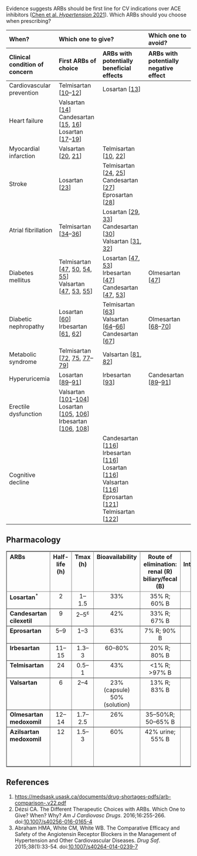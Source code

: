 Evidence suggests ARBs should be first line for CV indications over ACE inhibitors (<a href="http://www.ahajournals.org/doi/full/10.1161/HYPERTENSIONAHA.120.16667">Chen et al. <em>Hypertension</em> 2021</a>). Which ARBs should you choose when prescribing?

<table id="bkmrk-when%3F-which-one-to-g"><thead><tr><th colspan="1" rowspan="1" align="left">When?</th>
<th colspan="2" rowspan="1" align="left">Which one to give?</th>
<th colspan="1" rowspan="1" align="left">Which one to avoid?</th>
</tr><tr><th colspan="1" rowspan="1" align="left">Clinical condition of concern</th>
<th colspan="1" rowspan="1" align="left">First ARBs of choice</th>
<th colspan="1" rowspan="1" align="left">ARBs with potentially beneficial effects</th>
<th colspan="1" rowspan="1" align="left">ARBs with potentially negative effect</th>
</tr></thead><tbody><tr><td colspan="1" rowspan="1" align="left">Cardiovascular prevention</td>
<td colspan="1" rowspan="1" align="left">Telmisartan [<a id="bkmrk-10" class=" bibr" role="button" href="https://www-ncbi-nlm-nih-gov.libaccess.lib.mcmaster.ca/pmc/articles/PMC4947116/#CR10" target="_blank" rel="noopener" aria-expanded="false" aria-haspopup="true">10</a>–<a id="bkmrk-12" class=" bibr" role="button" href="https://www-ncbi-nlm-nih-gov.libaccess.lib.mcmaster.ca/pmc/articles/PMC4947116/#CR12" target="_blank" rel="noopener" aria-expanded="false" aria-haspopup="true">12</a>]</td>
<td colspan="1" rowspan="1" align="left">Losartan [<a id="bkmrk-13" class=" bibr" role="button" href="https://www-ncbi-nlm-nih-gov.libaccess.lib.mcmaster.ca/pmc/articles/PMC4947116/#CR13" target="_blank" rel="noopener" aria-expanded="false" aria-haspopup="true">13</a>]</td>
<td colspan="1" rowspan="1" align="left"> </td>
</tr><tr><td colspan="1" rowspan="1" align="left">Heart failure</td>
<td colspan="1" rowspan="1" align="left">Valsartan [<a id="bkmrk-14" class=" bibr" role="button" href="https://www-ncbi-nlm-nih-gov.libaccess.lib.mcmaster.ca/pmc/articles/PMC4947116/#CR14" target="_blank" rel="noopener" aria-expanded="false" aria-haspopup="true">14</a>]<br>Candesartan [<a id="bkmrk-15" class=" bibr" role="button" href="https://www-ncbi-nlm-nih-gov.libaccess.lib.mcmaster.ca/pmc/articles/PMC4947116/#CR15" target="_blank" rel="noopener" aria-expanded="false" aria-haspopup="true">15</a>, <a id="bkmrk-16" class=" bibr" role="button" href="https://www-ncbi-nlm-nih-gov.libaccess.lib.mcmaster.ca/pmc/articles/PMC4947116/#CR16" target="_blank" rel="noopener" aria-expanded="false" aria-haspopup="true">16</a>]<br>Losartan [<a id="bkmrk-17" class=" bibr" role="button" href="https://www-ncbi-nlm-nih-gov.libaccess.lib.mcmaster.ca/pmc/articles/PMC4947116/#CR17" target="_blank" rel="noopener" aria-expanded="false" aria-haspopup="true">17</a>–<a id="bkmrk-19" class=" bibr" role="button" href="https://www-ncbi-nlm-nih-gov.libaccess.lib.mcmaster.ca/pmc/articles/PMC4947116/#CR19" target="_blank" rel="noopener" aria-expanded="false" aria-haspopup="true">19</a>]</td>
<td colspan="1" rowspan="1" align="left"> </td>
<td colspan="1" rowspan="1" align="left"> </td>
</tr><tr><td colspan="1" rowspan="1" align="left">Myocardial infarction</td>
<td colspan="1" rowspan="1" align="left">Valsartan [<a id="bkmrk-20" class=" bibr" role="button" href="https://www-ncbi-nlm-nih-gov.libaccess.lib.mcmaster.ca/pmc/articles/PMC4947116/#CR20" target="_blank" rel="noopener" aria-expanded="false" aria-haspopup="true">20</a>, <a id="bkmrk-21" class=" bibr" role="button" href="https://www-ncbi-nlm-nih-gov.libaccess.lib.mcmaster.ca/pmc/articles/PMC4947116/#CR21" target="_blank" rel="noopener" aria-expanded="false" aria-haspopup="true">21</a>]</td>
<td colspan="1" rowspan="1" align="left">Telmisartan [<a id="bkmrk-10-0" class=" bibr" role="button" href="https://www-ncbi-nlm-nih-gov.libaccess.lib.mcmaster.ca/pmc/articles/PMC4947116/#CR10" target="_blank" rel="noopener" aria-expanded="false" aria-haspopup="true">10</a>, <a id="bkmrk-22" class=" bibr" role="button" href="https://www-ncbi-nlm-nih-gov.libaccess.lib.mcmaster.ca/pmc/articles/PMC4947116/#CR22" target="_blank" rel="noopener" aria-expanded="false" aria-haspopup="true">22</a>]</td>
<td colspan="1" rowspan="1" align="left"> </td>
</tr><tr><td colspan="1" rowspan="1" align="left">Stroke</td>
<td colspan="1" rowspan="1" align="left">Losartan [<a id="bkmrk-23" class=" bibr" role="button" href="https://www-ncbi-nlm-nih-gov.libaccess.lib.mcmaster.ca/pmc/articles/PMC4947116/#CR23" target="_blank" rel="noopener" aria-expanded="false" aria-haspopup="true">23</a>]</td>
<td colspan="1" rowspan="1" align="left">Telmisartan [<a id="bkmrk-24" class=" bibr" role="button" href="https://www-ncbi-nlm-nih-gov.libaccess.lib.mcmaster.ca/pmc/articles/PMC4947116/#CR24" target="_blank" rel="noopener" aria-expanded="false" aria-haspopup="true">24</a>, <a id="bkmrk-25" class=" bibr" role="button" href="https://www-ncbi-nlm-nih-gov.libaccess.lib.mcmaster.ca/pmc/articles/PMC4947116/#CR25" target="_blank" rel="noopener" aria-expanded="false" aria-haspopup="true">25</a>]<br>Candesartan [<a id="bkmrk-27" class=" bibr" role="button" href="https://www-ncbi-nlm-nih-gov.libaccess.lib.mcmaster.ca/pmc/articles/PMC4947116/#CR27" target="_blank" rel="noopener" aria-expanded="false" aria-haspopup="true">27</a>]<br>Eprosartan [<a id="bkmrk-28" class=" bibr" role="button" href="https://www-ncbi-nlm-nih-gov.libaccess.lib.mcmaster.ca/pmc/articles/PMC4947116/#CR28" target="_blank" rel="noopener" aria-expanded="false" aria-haspopup="true">28</a>]</td>
<td colspan="1" rowspan="1" align="left"> </td>
</tr><tr><td colspan="1" rowspan="1" align="left">Atrial fibrillation</td>
<td colspan="1" rowspan="1" align="left">Telmisartan [<a id="bkmrk-34" class=" bibr" role="button" href="https://www-ncbi-nlm-nih-gov.libaccess.lib.mcmaster.ca/pmc/articles/PMC4947116/#CR34" target="_blank" rel="noopener" aria-expanded="false" aria-haspopup="true">34</a>–<a class=" bibr" role="button" href="https://www-ncbi-nlm-nih-gov.libaccess.lib.mcmaster.ca/pmc/articles/PMC4947116/#CR36" target="_blank" rel="noopener" aria-expanded="false" aria-haspopup="true">36</a>]</td>
<td colspan="1" rowspan="1" align="left">Losartan [<a id="bkmrk-29" class=" bibr" role="button" href="https://www-ncbi-nlm-nih-gov.libaccess.lib.mcmaster.ca/pmc/articles/PMC4947116/#CR29" target="_blank" rel="noopener" aria-expanded="false" aria-haspopup="true">29</a>, <a id="bkmrk-33" class=" bibr" role="button" href="https://www-ncbi-nlm-nih-gov.libaccess.lib.mcmaster.ca/pmc/articles/PMC4947116/#CR33" target="_blank" rel="noopener" aria-expanded="false" aria-haspopup="true">33</a>]<br>Candesartan [<a id="bkmrk-30" class=" bibr" role="button" href="https://www-ncbi-nlm-nih-gov.libaccess.lib.mcmaster.ca/pmc/articles/PMC4947116/#CR30" target="_blank" rel="noopener" aria-expanded="false" aria-haspopup="true">30</a>]<br>Valsartan [<a id="bkmrk-31" class=" bibr" role="button" href="https://www-ncbi-nlm-nih-gov.libaccess.lib.mcmaster.ca/pmc/articles/PMC4947116/#CR31" target="_blank" rel="noopener" aria-expanded="false" aria-haspopup="true">31</a>, <a id="bkmrk-32" class=" bibr" role="button" href="https://www-ncbi-nlm-nih-gov.libaccess.lib.mcmaster.ca/pmc/articles/PMC4947116/#CR32" target="_blank" rel="noopener" aria-expanded="false" aria-haspopup="true">32</a>]</td>
<td colspan="1" rowspan="1" align="left"> </td>
</tr><tr><td colspan="1" rowspan="1" align="left">Diabetes mellitus</td>
<td colspan="1" rowspan="1" align="left">Telmisartan [<a id="bkmrk-47" class=" bibr" role="button" href="https://www-ncbi-nlm-nih-gov.libaccess.lib.mcmaster.ca/pmc/articles/PMC4947116/#CR47" target="_blank" rel="noopener" aria-expanded="false" aria-haspopup="true">47</a>, <a id="bkmrk-50" class=" bibr" role="button" href="https://www-ncbi-nlm-nih-gov.libaccess.lib.mcmaster.ca/pmc/articles/PMC4947116/#CR50" target="_blank" rel="noopener" aria-expanded="false" aria-haspopup="true">50</a>, <a id="bkmrk-54" class=" bibr" role="button" href="https://www-ncbi-nlm-nih-gov.libaccess.lib.mcmaster.ca/pmc/articles/PMC4947116/#CR54" target="_blank" rel="noopener" aria-expanded="false" aria-haspopup="true">54</a>, <a id="bkmrk-55" class=" bibr" role="button" href="https://www-ncbi-nlm-nih-gov.libaccess.lib.mcmaster.ca/pmc/articles/PMC4947116/#CR55" target="_blank" rel="noopener" aria-expanded="false" aria-haspopup="true">55</a>]<br>Valsartan [<a id="bkmrk-47-0" class=" bibr" role="button" href="https://www-ncbi-nlm-nih-gov.libaccess.lib.mcmaster.ca/pmc/articles/PMC4947116/#CR47" target="_blank" rel="noopener" aria-expanded="false" aria-haspopup="true">47</a>, <a id="bkmrk-53" class=" bibr" role="button" href="https://www-ncbi-nlm-nih-gov.libaccess.lib.mcmaster.ca/pmc/articles/PMC4947116/#CR53" target="_blank" rel="noopener" aria-expanded="false" aria-haspopup="true">53</a>, <a id="bkmrk-55-0" class=" bibr" role="button" href="https://www-ncbi-nlm-nih-gov.libaccess.lib.mcmaster.ca/pmc/articles/PMC4947116/#CR55" target="_blank" rel="noopener" aria-expanded="false" aria-haspopup="true">55</a>]</td>
<td colspan="1" rowspan="1" align="left">Losartan [<a id="bkmrk-47-1" class=" bibr" role="button" href="https://www-ncbi-nlm-nih-gov.libaccess.lib.mcmaster.ca/pmc/articles/PMC4947116/#CR47" target="_blank" rel="noopener" aria-expanded="false" aria-haspopup="true">47</a>, <a id="bkmrk-53-0" class=" bibr" role="button" href="https://www-ncbi-nlm-nih-gov.libaccess.lib.mcmaster.ca/pmc/articles/PMC4947116/#CR53" target="_blank" rel="noopener" aria-expanded="false" aria-haspopup="true">53</a>]<br>Irbesartan [<a id="bkmrk-47-2" class=" bibr" role="button" href="https://www-ncbi-nlm-nih-gov.libaccess.lib.mcmaster.ca/pmc/articles/PMC4947116/#CR47" target="_blank" rel="noopener" aria-expanded="false" aria-haspopup="true">47</a>]<br>Candesartan [<a id="bkmrk-47-3" class=" bibr" role="button" href="https://www-ncbi-nlm-nih-gov.libaccess.lib.mcmaster.ca/pmc/articles/PMC4947116/#CR47" target="_blank" rel="noopener" aria-expanded="false" aria-haspopup="true">47</a>, <a id="bkmrk-53-1" class=" bibr" role="button" href="https://www-ncbi-nlm-nih-gov.libaccess.lib.mcmaster.ca/pmc/articles/PMC4947116/#CR53" target="_blank" rel="noopener" aria-expanded="false" aria-haspopup="true">53</a>]</td>
<td colspan="1" rowspan="1" align="left">Olmesartan [<a id="bkmrk-47-4" class=" bibr" role="button" href="https://www-ncbi-nlm-nih-gov.libaccess.lib.mcmaster.ca/pmc/articles/PMC4947116/#CR47" target="_blank" rel="noopener" aria-expanded="false" aria-haspopup="true">47</a>]</td>
</tr><tr><td colspan="1" rowspan="1" align="left">Diabetic nephropathy</td>
<td colspan="1" rowspan="1" align="left">Losartan [<a id="bkmrk-60" class=" bibr" role="button" href="https://www-ncbi-nlm-nih-gov.libaccess.lib.mcmaster.ca/pmc/articles/PMC4947116/#CR60" target="_blank" rel="noopener" aria-expanded="false" aria-haspopup="true">60</a>]<br>Irbesartan [<a id="bkmrk-61" class=" bibr" role="button" href="https://www-ncbi-nlm-nih-gov.libaccess.lib.mcmaster.ca/pmc/articles/PMC4947116/#CR61" target="_blank" rel="noopener" aria-expanded="false" aria-haspopup="true">61</a>, <a id="bkmrk-62" class=" bibr" role="button" href="https://www-ncbi-nlm-nih-gov.libaccess.lib.mcmaster.ca/pmc/articles/PMC4947116/#CR62" target="_blank" rel="noopener" aria-expanded="false" aria-haspopup="true">62</a>]</td>
<td colspan="1" rowspan="1" align="left">Telmisartan [<a id="bkmrk-63" class=" bibr" role="button" href="https://www-ncbi-nlm-nih-gov.libaccess.lib.mcmaster.ca/pmc/articles/PMC4947116/#CR63" target="_blank" rel="noopener" aria-expanded="false" aria-haspopup="true">63</a>]<br>Valsartan [<a id="bkmrk-64" class=" bibr" role="button" href="https://www-ncbi-nlm-nih-gov.libaccess.lib.mcmaster.ca/pmc/articles/PMC4947116/#CR64" target="_blank" rel="noopener" aria-expanded="false" aria-haspopup="true">64</a>–<a id="bkmrk-66" class=" bibr" role="button" href="https://www-ncbi-nlm-nih-gov.libaccess.lib.mcmaster.ca/pmc/articles/PMC4947116/#CR66" target="_blank" rel="noopener" aria-expanded="false" aria-haspopup="true">66</a>]<br>Candesartan [<a id="bkmrk-67" class=" bibr" role="button" href="https://www-ncbi-nlm-nih-gov.libaccess.lib.mcmaster.ca/pmc/articles/PMC4947116/#CR67" target="_blank" rel="noopener" aria-expanded="false" aria-haspopup="true">67</a>]</td>
<td colspan="1" rowspan="1" align="left">Olmesartan [<a id="bkmrk-68" class=" bibr" role="button" href="https://www-ncbi-nlm-nih-gov.libaccess.lib.mcmaster.ca/pmc/articles/PMC4947116/#CR68" target="_blank" rel="noopener" aria-expanded="false" aria-haspopup="true">68</a>–<a id="bkmrk-70" class=" bibr" role="button" href="https://www-ncbi-nlm-nih-gov.libaccess.lib.mcmaster.ca/pmc/articles/PMC4947116/#CR70" target="_blank" rel="noopener" aria-expanded="false" aria-haspopup="true">70</a>]</td>
</tr><tr><td colspan="1" rowspan="1" align="left">Metabolic syndrome</td>
<td colspan="1" rowspan="1" align="left">Telmisartan [<a id="bkmrk-72" class=" bibr" role="button" href="https://www-ncbi-nlm-nih-gov.libaccess.lib.mcmaster.ca/pmc/articles/PMC4947116/#CR72" target="_blank" rel="noopener" aria-expanded="false" aria-haspopup="true">72</a>, <a id="bkmrk-75" class=" bibr" role="button" href="https://www-ncbi-nlm-nih-gov.libaccess.lib.mcmaster.ca/pmc/articles/PMC4947116/#CR75" target="_blank" rel="noopener" aria-expanded="false" aria-haspopup="true">75</a>, <a id="bkmrk-77" class=" bibr" role="button" href="https://www-ncbi-nlm-nih-gov.libaccess.lib.mcmaster.ca/pmc/articles/PMC4947116/#CR77" target="_blank" rel="noopener" aria-expanded="false" aria-haspopup="true">77</a>–<a id="bkmrk-79" class=" bibr" role="button" href="https://www-ncbi-nlm-nih-gov.libaccess.lib.mcmaster.ca/pmc/articles/PMC4947116/#CR79" target="_blank" rel="noopener" aria-expanded="false" aria-haspopup="true">79</a>]</td>
<td colspan="1" rowspan="1" align="left">Valsartan [<a id="bkmrk-81" class=" bibr" role="button" href="https://www-ncbi-nlm-nih-gov.libaccess.lib.mcmaster.ca/pmc/articles/PMC4947116/#CR81" target="_blank" rel="noopener" aria-expanded="false" aria-haspopup="true">81</a>, <a id="bkmrk-82" class=" bibr" role="button" href="https://www-ncbi-nlm-nih-gov.libaccess.lib.mcmaster.ca/pmc/articles/PMC4947116/#CR82" target="_blank" rel="noopener" aria-expanded="false" aria-haspopup="true">82</a>]</td>
<td colspan="1" rowspan="1" align="left"> </td>
</tr><tr><td colspan="1" rowspan="1" align="left">Hyperuricemia</td>
<td colspan="1" rowspan="1" align="left">Losartan [<a id="bkmrk-89" class=" bibr" role="button" href="https://www-ncbi-nlm-nih-gov.libaccess.lib.mcmaster.ca/pmc/articles/PMC4947116/#CR89" target="_blank" rel="noopener" aria-expanded="false" aria-haspopup="true">89</a>–<a id="bkmrk-91" class=" bibr" role="button" href="https://www-ncbi-nlm-nih-gov.libaccess.lib.mcmaster.ca/pmc/articles/PMC4947116/#CR91" target="_blank" rel="noopener" aria-expanded="false" aria-haspopup="true">91</a>]</td>
<td colspan="1" rowspan="1" align="left">Irbesartan [<a id="bkmrk-93" class=" bibr" role="button" href="https://www-ncbi-nlm-nih-gov.libaccess.lib.mcmaster.ca/pmc/articles/PMC4947116/#CR93" target="_blank" rel="noopener" aria-expanded="false" aria-haspopup="true">93</a>]</td>
<td colspan="1" rowspan="1" align="left">Candesartan [<a id="bkmrk-89-0" class=" bibr" role="button" href="https://www-ncbi-nlm-nih-gov.libaccess.lib.mcmaster.ca/pmc/articles/PMC4947116/#CR89" target="_blank" rel="noopener" aria-expanded="false" aria-haspopup="true">89</a>–<a id="bkmrk-91-0" class=" bibr" role="button" href="https://www-ncbi-nlm-nih-gov.libaccess.lib.mcmaster.ca/pmc/articles/PMC4947116/#CR91" target="_blank" rel="noopener" aria-expanded="false" aria-haspopup="true">91</a>]</td>
</tr><tr><td colspan="1" rowspan="1" align="left">Erectile dysfunction</td>
<td colspan="1" rowspan="1" align="left">Valsartan [<a id="bkmrk-101" class=" bibr" role="button" href="https://www-ncbi-nlm-nih-gov.libaccess.lib.mcmaster.ca/pmc/articles/PMC4947116/#CR101" target="_blank" rel="noopener" aria-expanded="false" aria-haspopup="true">101</a>–<a id="bkmrk-104" class=" bibr" role="button" href="https://www-ncbi-nlm-nih-gov.libaccess.lib.mcmaster.ca/pmc/articles/PMC4947116/#CR104" target="_blank" rel="noopener" aria-expanded="false" aria-haspopup="true">104</a>]<br>Losartan [<a id="bkmrk-105" class=" bibr" role="button" href="https://www-ncbi-nlm-nih-gov.libaccess.lib.mcmaster.ca/pmc/articles/PMC4947116/#CR105" target="_blank" rel="noopener" aria-expanded="false" aria-haspopup="true">105</a>, <a id="bkmrk-106" class=" bibr" role="button" href="https://www-ncbi-nlm-nih-gov.libaccess.lib.mcmaster.ca/pmc/articles/PMC4947116/#CR106" target="_blank" rel="noopener" aria-expanded="false" aria-haspopup="true">106</a>]<br>Irbesartan [<a id="bkmrk-106-0" class=" bibr" role="button" href="https://www-ncbi-nlm-nih-gov.libaccess.lib.mcmaster.ca/pmc/articles/PMC4947116/#CR106" target="_blank" rel="noopener" aria-expanded="false" aria-haspopup="true">106</a>, <a id="bkmrk-108" class=" bibr" role="button" href="https://www-ncbi-nlm-nih-gov.libaccess.lib.mcmaster.ca/pmc/articles/PMC4947116/#CR108" target="_blank" rel="noopener" aria-expanded="false" aria-haspopup="true">108</a>]</td>
<td colspan="1" rowspan="1" align="left"> </td>
<td colspan="1" rowspan="1" align="left"> </td>
</tr><tr><td colspan="1" rowspan="1" align="left">Cognitive decline</td>
<td colspan="1" rowspan="1" align="left"> </td>
<td colspan="1" rowspan="1" align="left">Candesartan [<a id="bkmrk-116" class=" bibr" role="button" href="https://www-ncbi-nlm-nih-gov.libaccess.lib.mcmaster.ca/pmc/articles/PMC4947116/#CR116" target="_blank" rel="noopener" aria-expanded="false" aria-haspopup="true">116</a>]<br>Irbesartan [<a id="bkmrk-116-0" class=" bibr" role="button" href="https://www-ncbi-nlm-nih-gov.libaccess.lib.mcmaster.ca/pmc/articles/PMC4947116/#CR116" target="_blank" rel="noopener" aria-expanded="false" aria-haspopup="true">116</a>]<br>Losartan [<a id="bkmrk-116-1" class=" bibr" role="button" href="https://www-ncbi-nlm-nih-gov.libaccess.lib.mcmaster.ca/pmc/articles/PMC4947116/#CR116" target="_blank" rel="noopener" aria-expanded="false" aria-haspopup="true">116</a>]<br>Valsartan [<a id="bkmrk-116-2" class=" bibr" role="button" href="https://www-ncbi-nlm-nih-gov.libaccess.lib.mcmaster.ca/pmc/articles/PMC4947116/#CR116" target="_blank" rel="noopener" aria-expanded="false" aria-haspopup="true">116</a>]<br>Eprosartan [<a id="bkmrk-121" class=" bibr" role="button" href="https://www-ncbi-nlm-nih-gov.libaccess.lib.mcmaster.ca/pmc/articles/PMC4947116/#CR121" target="_blank" rel="noopener" aria-expanded="false" aria-haspopup="true">121</a>]<br>Telmisartan [<a id="bkmrk-122" class=" bibr" role="button" href="https://www-ncbi-nlm-nih-gov.libaccess.lib.mcmaster.ca/pmc/articles/PMC4947116/#CR122" target="_blank" rel="noopener" aria-expanded="false" aria-haspopup="true">122</a>]</td>
<td colspan="1" rowspan="1" align="left"> </td>
</tr></tbody></table><h2 id="bkmrk-pharmacology">Pharmacology</h2>
<main id="bkmrk-arbs-half-life-%28h%29-t" class="usa-grid usa-layout-docs pmc-main"><article class="usa-width-three-fourths usa-layout-docs-main_content pmc-article"><section role="document"><div>
<div data-jigconfig="smoothScroll: false, allHeadingLevels: ['h2'], headingExclude: ':hidden,.nomenu'">
<div>
<div>
<div>
<table class="rendered small default_table" frame="box" rules="all"><thead><tr><th colspan="1" rowspan="1" align="left" valign="top">ARBs</th>
<th colspan="1" rowspan="1" align="center" valign="top">Half-life (h)</th>
<th colspan="1" rowspan="1" align="center" valign="top">Tmax (h)</th>
<th colspan="1" rowspan="1" align="center" valign="top">Bioavailability</th>
<th colspan="1" rowspan="1" align="center" valign="top">Route of elimination: renal (R)<br>biliary/fecal (B)</th>
<th colspan="1" rowspan="1" align="center" valign="top">Food Interaction</th>
<th colspan="1" rowspan="1" align="center" valign="top">Drug Interactions<sup>ϕ</sup></th>
<th colspan="1" rowspan="1" align="center" valign="top">CYP metabolism</th>
</tr></thead><tbody><tr><td colspan="1" rowspan="1" align="left" valign="top"><strong>Losartan</strong><sup>*</sup></td>
<td colspan="1" rowspan="1" align="center" valign="top">2</td>
<td colspan="1" rowspan="1" align="center" valign="top">1–1.5</td>
<td colspan="1" rowspan="1" align="center" valign="top">33%</td>
<td colspan="1" rowspan="1" align="center" valign="top">35% R; 60% B</td>
<td colspan="1" rowspan="1" align="center" valign="top">Yes<sup>∞</sup></td>
<td colspan="1" rowspan="1" align="center" valign="top">Rifampin, fluconazole</td>
<td colspan="1" rowspan="1" align="center" valign="top">2C9, 3A4</td>
</tr><tr><td colspan="1" rowspan="1" align="left" valign="top"><strong>Candesartan cilexetil</strong></td>
<td colspan="1" rowspan="1" align="center" valign="top">9</td>
<td colspan="1" rowspan="1" align="center" valign="top">2–5<sup>ε</sup></td>
<td colspan="1" rowspan="1" align="center" valign="top">42%</td>
<td colspan="1" rowspan="1" align="center" valign="top">33% R; 67% B</td>
<td colspan="1" rowspan="1" align="center" valign="top">No</td>
<td colspan="1" rowspan="1" align="center" valign="top">None</td>
<td colspan="1" rowspan="1" align="center" valign="top">2C9 (negligible)</td>
</tr><tr><td colspan="1" rowspan="1" align="left" valign="top"><strong>Eprosartan</strong></td>
<td colspan="1" rowspan="1" align="center" valign="top">5–9</td>
<td colspan="1" rowspan="1" align="center" valign="top">1–3</td>
<td colspan="1" rowspan="1" align="center" valign="top">63%</td>
<td colspan="1" rowspan="1" align="center" valign="top">7% R; 90% B</td>
<td colspan="1" rowspan="1" align="center" valign="top">Yes<sup>¶</sup></td>
<td colspan="1" rowspan="1" align="center" valign="top">None</td>
<td colspan="1" rowspan="1" align="center" valign="top">No</td>
</tr><tr><td colspan="1" rowspan="1" align="left" valign="top"><strong>Irbesartan</strong></td>
<td colspan="1" rowspan="1" align="center" valign="top">11–15</td>
<td colspan="1" rowspan="1" align="center" valign="top">1.3–3</td>
<td colspan="1" rowspan="1" align="center" valign="top">60–80%</td>
<td colspan="1" rowspan="1" align="center" valign="top">20% R; 80% B</td>
<td colspan="1" rowspan="1" align="center" valign="top">No</td>
<td colspan="1" rowspan="1" align="center" valign="top"> </td>
<td colspan="1" rowspan="1" align="center" valign="top">2C9, 3A4 (negligible)</td>
</tr><tr><td colspan="1" rowspan="1" align="left" valign="top"><strong>Telmisartan</strong></td>
<td colspan="1" rowspan="1" align="center" valign="top">24</td>
<td colspan="1" rowspan="1" align="center" valign="top">0.5–1</td>
<td colspan="1" rowspan="1" align="center" valign="top">43%</td>
<td colspan="1" rowspan="1" align="center" valign="top">&lt;1% R; &gt;97% B</td>
<td colspan="1" rowspan="1" align="center" valign="top">No</td>
<td colspan="1" rowspan="1" align="center" valign="top">Digoxin</td>
<td colspan="1" rowspan="1" align="center" valign="top">No</td>
</tr><tr><td colspan="1" rowspan="1" align="left" valign="top"><strong>Valsartan</strong></td>
<td colspan="1" rowspan="1" align="center" valign="top">6</td>
<td colspan="1" rowspan="1" align="center" valign="top">2–4</td>
<td colspan="1" rowspan="1" align="center" valign="top">23% (capsule)<br>50% (solution)</td>
<td colspan="1" rowspan="1" align="center" valign="top">13% R; 83% B</td>
<td colspan="1" rowspan="1" align="center" valign="top">Yes<sup>§</sup></td>
<td colspan="1" rowspan="1" align="center" valign="top">None</td>
<td colspan="1" rowspan="1" align="center" valign="top">2C9 (weak)</td>
</tr><tr><td colspan="1" rowspan="1" align="left" valign="top"><strong>Olmesartan medoxomil</strong></td>
<td colspan="1" rowspan="1" align="center" valign="top">12–14</td>
<td colspan="1" rowspan="1" align="center" valign="top">1.7–2.5</td>
<td colspan="1" rowspan="1" align="center" valign="top">26%</td>
<td colspan="1" rowspan="1" align="center" valign="top">35–50%R; 50–65% B</td>
<td colspan="1" rowspan="1" align="center" valign="top">No</td>
<td colspan="1" rowspan="1" align="center" valign="top">None</td>
<td colspan="1" rowspan="1" align="center" valign="top">No</td>
</tr><tr><td colspan="1" rowspan="1" align="left" valign="top"><strong>Azilsartan medoxomil</strong></td>
<td colspan="1" rowspan="1" align="center" valign="top">12</td>
<td colspan="1" rowspan="1" align="center" valign="top">1.5–3</td>
<td colspan="1" rowspan="1" align="center" valign="top">60%</td>
<td colspan="1" rowspan="1" align="center" valign="top">42% urine; 55% B</td>
<td colspan="1" rowspan="1" align="center" valign="top">No</td>
<td colspan="1" rowspan="1" align="center" valign="top">None</td>
<td colspan="1" rowspan="1" align="center" valign="top">2C9, CYP2B6 (negligible), CYP2C8 (negligible)</td>
</tr></tbody></table></div>
</div>
</div>
</div>
</div>
</section></article></main><h2 id="bkmrk-references">References</h2>
<ol id="bkmrk-https%3A%2F%2Fmedsask.usas"><li><a href="https://medsask.usask.ca/documents/drug-shortages-pdfs/arb-comparison-.v22.pdf">https://medsask.usask.ca/documents/drug-shortages-pdfs/arb-comparison-.v22.pdf</a></li>
<li>Dézsi CA. The Different Therapeutic Choices with ARBs. Which One to Give? When? Why? <em>Am J Cardiovasc Drugs</em>. 2016;16:255-266. doi:<a href="https://doi.org/10.1007/s40256-016-0165-4">10.1007/s40256-016-0165-4</a></li>
<li>Abraham HMA, White CM, White WB. The Comparative Efficacy and Safety of the Angiotensin Receptor Blockers in the Management of Hypertension and Other Cardiovascular Diseases. <em>Drug Saf</em>. 2015;38(1):33-54. doi:<a href="https://doi.org/10.1007/s40264-014-0239-7">10.1007/s40264-014-0239-7</a></li>
</ol>